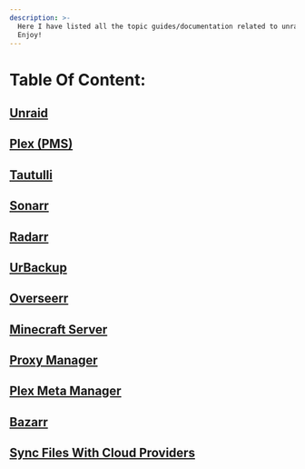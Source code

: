 ```yaml
---
description: >-
  Here I have listed all the topic guides/documentation related to unraid!
  Enjoy!
---
```


# Table Of Content:

## [Unraid](https://app.gitbook.com/o/UlTmFaF7PSfhBNuKtcaC/s/XVg0gB0JCiAXaFmQwQw1/)

## [Plex (PMS)](https://app.gitbook.com/o/UlTmFaF7PSfhBNuKtcaC/s/vA19VMagAe9tTQtf4RhY/)

## [Tautulli](https://app.gitbook.com/o/UlTmFaF7PSfhBNuKtcaC/s/eNgjiCyspy7egyjW4slh/)

## [Sonarr](https://app.gitbook.com/o/UlTmFaF7PSfhBNuKtcaC/s/pSTbJey4rUm90SkHj5Bk/)

## [Radarr](https://app.gitbook.com/o/UlTmFaF7PSfhBNuKtcaC/s/wCal0zdabjtX9eYJewMH/)

## [UrBackup](https://app.gitbook.com/o/UlTmFaF7PSfhBNuKtcaC/s/vMZxAtUEPeLfGS7tgYyF/)

## [Overseerr](https://app.gitbook.com/o/UlTmFaF7PSfhBNuKtcaC/s/hU88WsRDrFl74Mm3eRhd/)

## [Minecraft Server](https://app.gitbook.com/o/UlTmFaF7PSfhBNuKtcaC/s/d6k75T532IWCzwLgUNHV/)

## [Proxy Manager](https://app.gitbook.com/o/UlTmFaF7PSfhBNuKtcaC/s/VFneX5hix8kTEzjEcotL/)

## [Plex Meta Manager](https://app.gitbook.com/o/UlTmFaF7PSfhBNuKtcaC/s/XhEyf0WtMngrQlcUAQw6/)

## [Bazarr](https://app.gitbook.com/o/UlTmFaF7PSfhBNuKtcaC/s/7m8vRgvlP00kSOJu2EI4/)

## [Sync Files With Cloud Providers](https://app.gitbook.com/o/UlTmFaF7PSfhBNuKtcaC/s/VWn5LTnOOW6NCBznDgmq/)

